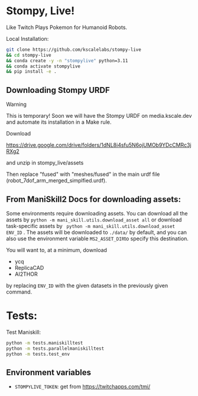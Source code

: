 # Stompy, Live!

Like Twitch Plays Pokemon for Humanoid Robots.

Local Installation:
```bash
git clone https://github.com/kscalelabs/stompy-live
&& cd stompy-live
&& conda create -y -n "stompylive" python=3.11
&& conda activate stompylive
&& pip install -e .
```

## Downloading Stompy URDF

> [!WARNING]
> This is temporary! Soon we will have the Stompy URDF on media.kscale.dev and automate its installation in a Make rule.

Download

https://drive.google.com/drive/folders/1dNL8i4sfu5N6ojUMOb9YDcCMRc3jRXg2

and unzip in stompy_live/assets

Then replace "fused" with "meshes/fused" in the main urdf file (robot_7dof_arm_merged_simplfied.urdf).

## From ManiSkill2 Docs for downloading assets:

Some environments require downloading assets. You can download all the assets by  ` python -m mani_skill.utils.download_asset all ` or download task-specific assets by ` python -m mani_skill.utils.download_asset ENV_ID` . The assets will be downloaded to ` ./data/ ` by default, and you can also use the environment variable ` MS2_ASSET_DIR `to specify this destination.

You will want to, at a minimum, download

- ycq
- ReplicaCAD
- AI2THOR

by replacing `ENV_ID` with the given datasets in the previously given command.

# Tests:

Test Maniskill:
```bash
python -m tests.maniskilltest
python -m tests.parallelmaniskilltest
python -m tests.test_env
```

## Environment variables

- `STOMPYLIVE_TOKEN`: get from https://twitchapps.com/tmi/
